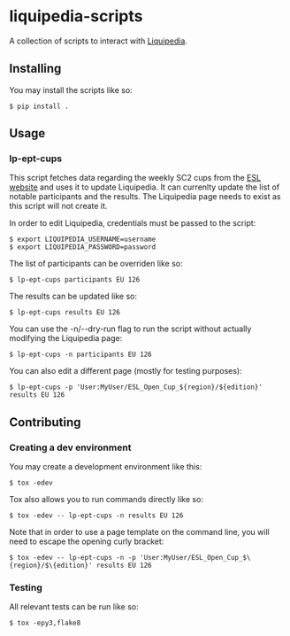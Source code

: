# liquipedia-scripts
A collection of scripts to interact with [Liquipedia](https://liquipedia.net/).

## Installing
You may install the scripts like so:

    $ pip install .

## Usage

### lp-ept-cups
This script fetches data regarding the weekly SC2 cups from the [ESL
website](https://play.eslgaming.com) and uses it to update Liquipedia. It can
currenlty update the list of notable participants and the results. The
Liquipedia page needs to exist as this script will not create it.

In order to edit Liquipedia, credentials must be passed to the script:

    $ export LIQUIPEDIA_USERNAME=username
    $ export LIQUIPEDIA_PASSWORD=password

The list of participants can be overriden like so:

    $ lp-ept-cups participants EU 126

The results can be updated like so:

    $ lp-ept-cups results EU 126

You can use the -n/--dry-run flag to run the script without actually modifying
the Liquipedia page:

    $ lp-ept-cups -n participants EU 126

You can also edit a different page (mostly for testing purposes):

    $ lp-ept-cups -p 'User:MyUser/ESL_Open_Cup_${region}/${edition}' results EU 126

## Contributing

### Creating a dev environment
You may create a development environment like this:

    $ tox -edev

Tox also allows you to run commands directly like so:

    $ tox -edev -- lp-ept-cups -n results EU 126

Note that in order to use a page template on the command line, you will need to
escape the opening curly bracket:

    $ tox -edev -- lp-ept-cups -n -p 'User:MyUser/ESL_Open_Cup_$\{region}/$\{edition}' results EU 126

### Testing
All relevant tests can be run like so:

    $ tox -epy3,flake8
